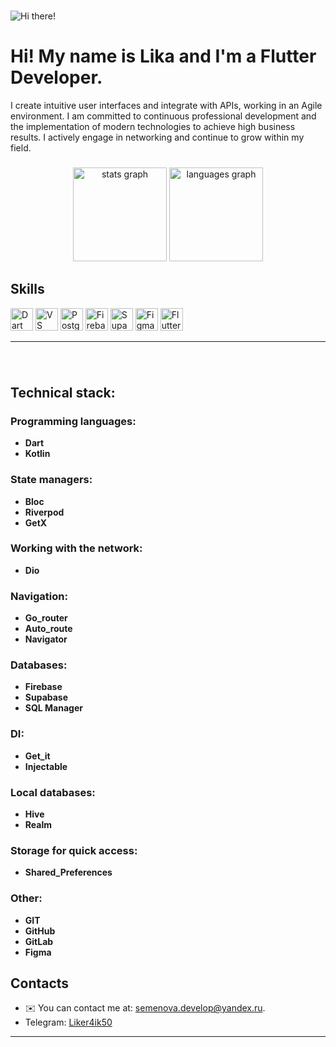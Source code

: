 ###
 ![Hi there!](https://user-images.githubusercontent.com/18350557/176309783-0785949b-9127-417c-8b55-ab5a4333674e.gif)

<h1 align="left" > Hi! My name is Lika and I'm a Flutter Developer.</h1>
 </h3> I create intuitive user interfaces and integrate with APIs, working in an Agile environment. I am committed to continuous professional development and the implementation of modern technologies to achieve high business results. I actively engage in networking and continue to grow within my field.</h3>

###

<div align="center">
  <img src="https://github-readme-stats.vercel.app/api?username=Liker4ik26&hide_title=false&hide_rank=false&show_icons=true&include_all_commits=true&count_private=true&disable_animations=false&theme=dracula&locale=en&hide_border=false" height="150" alt="stats graph"  />
  <img src="https://github-readme-stats.vercel.app/api/top-langs?username=Liker4ik26&locale=en&hide_title=false&layout=compact&card_width=320&langs_count=5&theme=dracula&hide_border=false" height="150" alt="languages graph"  />
</div>

## Skills

<p align="left">
  <a href="https://dart.dev/" target="_blank" rel="noreferrer"><img src="https://raw.githubusercontent.com/danielcranney/readme-generator/main/public/icons/skills/dart-colored.svg" width="36" height="36" alt="Dart" /></a>
  <a href="https://code.visualstudio.com/" target="_blank" rel="noreferrer"><img src="https://raw.githubusercontent.com/danielcranney/readme-generator/main/public/icons/skills/visualstudiocode.svg" width="36" height="36" alt="VS Code" /></a>
  <a href="https://www.postgresql.org/" target="_blank" rel="noreferrer"><img src="https://raw.githubusercontent.com/danielcranney/readme-generator/main/public/icons/skills/postgresql-colored.svg" width="36" height="36" alt="PostgreSQL" /></a>
  <a href="https://firebase.google.com/" target="_blank" rel="noreferrer"><img src="https://raw.githubusercontent.com/danielcranney/readme-generator/main/public/icons/skills/firebase-colored.svg" width="36" height="36" alt="Firebase" /></a>
  <a href="https://supabase.io/" target="_blank" rel="noreferrer"><img src="https://raw.githubusercontent.com/danielcranney/readme-generator/main/public/icons/skills/supabase-colored.svg" width="36" height="36" alt="Supabase" /></a>
  <a href="https://www.figma.com/" target="_blank" rel="noreferrer"><img src="https://raw.githubusercontent.com/danielcranney/readme-generator/main/public/icons/skills/figma-colored.svg" width="36" height="36" alt="Figma" /></a>
  <a href="https://flutter.dev/" target="_blank" rel="noreferrer"><img src="https://raw.githubusercontent.com/danielcranney/readme-generator/main/public/icons/skills/flutter-colored.svg" width="36" height="36" alt="Flutter" /></a>
</p>

---

###

<br clear="both">

###

## **Technical stack:**

### Programming languages:
- **Dart**
- **Kotlin**

###  State managers:
- **Bloc**
- **Riverpod**
- **GetX**

### Working with the network:
- **Dio**

### Navigation:
- **Go_router**
- **Auto_route**
- **Navigator**

### Databases:
- **Firebase**
- **Supabase**
- **SQL Manager**

### DI:
- **Get_it**
- **Injectable**

### Local databases:
- **Hive**
- **Realm**

### Storage for quick access:
- **Shared_Preferences**

### Other:
- **GIT**
- **GitHub**
- **GitLab**
- **Figma**


 ## Contacts
- ✉️ You can contact me at: [semenova.develop@yandex.ru](mailto:semenova.develop@yandex.ru).
- Telegram: [Liker4ik50](https://t.me/Liker4ik50)

---

